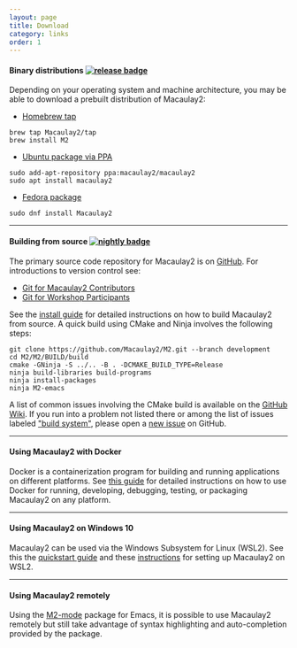 ```yaml
---
layout: page
title: Download
category: links
order: 1
---
```


#### Binary distributions [![release badge]](https://github.com/Macaulay2/M2/releases/latest)

Depending on your operating system and machine architecture, you may be able to download a prebuilt distribution of Macaulay2:

- [Homebrew tap](https://github.com/Macaulay2/homebrew-tap)
```
brew tap Macaulay2/tap
brew install M2
```
- [Ubuntu package via PPA](https://launchpad.net/~macaulay2/+archive/ubuntu/macaulay2)
```
sudo add-apt-repository ppa:macaulay2/macaulay2
sudo apt install macaulay2
```
- [Fedora package](https://src.fedoraproject.org/rpms/Macaulay2)
```
sudo dnf install Macaulay2
```

---

#### Building from source [![nightly badge]](https://github.com/Macaulay2/M2/actions/workflows/test_build.yml)

The primary source code repository for Macaulay2 is on [GitHub](https://github.com/Macaulay2/M2).
For introductions to version control see:
- [Git for Macaulay2 Contributors](https://github.com/Macaulay2/M2/wiki/Git-for-Macaulay2-Contributors)
- [Git for Workshop Participants](https://github.com/Macaulay2/M2/wiki/Git-for-Workshop-participants)

See the [install guide] for detailed instructions on how to build Macaulay2 from source.
A quick build using CMake and Ninja involves the following steps:
```shell
git clone https://github.com/Macaulay2/M2.git --branch development
cd M2/M2/BUILD/build
cmake -GNinja -S ../.. -B . -DCMAKE_BUILD_TYPE=Release
ninja build-libraries build-programs
ninja install-packages
ninja M2-emacs
```

A list of common issues involving the CMake build is available on the [GitHub Wiki](https://github.com/Macaulay2/M2/wiki/FAQ%3A-CMake-Build-Problems). If you run into a problem not listed there or among the list of issues labeled ["build system"](https://github.com/Macaulay2/M2/labels/build%20system), please open a [new issue](https://github.com/Macaulay2/M2/issues/new) on GitHub.

---

#### Using Macaulay2 with Docker

Docker is a containerization program for building and running applications on different platforms.
See [this guide](https://github.com/Macaulay2/M2/blob/master/M2/BUILD/docker/README.md) for detailed instructions
on how to use Docker for running, developing, debugging, testing, or packaging Macaulay2 on any platform.

[release badge]: https://img.shields.io/github/v/release/Macaulay2/M2?label=stable&style=flat-square
[nightly badge]: https://github.com/Macaulay2/M2/actions/workflows/test_build.yml/badge.svg?branch=master
[install guide]: https://github.com/Macaulay2/M2/blob/master/M2/INSTALL-CMake.md

---

#### Using Macaulay2 on Windows 10

Macaulay2 can be used via the Windows Subsystem for Linux (WSL2).
See this the [quickstart guide](https://docs.microsoft.com/en-us/windows/wsl/install-win10)
and these [instructions](https://gist.github.com/eivan/cab0b0a29eebd91d767ea6ad7448368e)
for setting up Macaulay2 on WSL2.

---

#### Using Macaulay2 remotely

Using the [M2-mode](https://github.com/Macaulay2/M2-emacs) package for Emacs, it is possible to use Macaulay2
remotely but still take advantage of syntax highlighting and auto-completion provided by the package.
